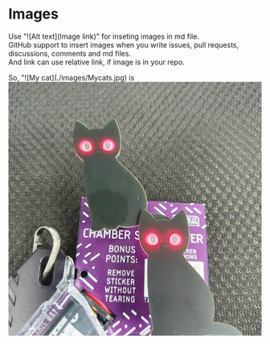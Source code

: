 # Images
Use "!\[Alt text\]\(Image link\)" for inseting images in md file.\
GitHub support to insert images when you write issues, pull requests, discussions, comments and md files.\
And link can use relative link, if image is in your repo.

So, "!\[My cat\]\(./images/Mycats.jpg\) is
![My cat](./images/Mycats.jpg)